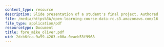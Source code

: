 ```yaml
---
content_type: resource
description: Slide presentation of a student's final project. Authored by Mike Oliver.
file: /media/https%3A/open-learning-course-data-rc.s3.amazonaws.com/16-422-human-supervisory-control-of-automated-systems-spring-2004/2dcb6fca9a594203c00a0eaeb53f9968_fpre_mike_oliver.pdf
file_type: application/pdf
resourcetype: Document
title: fpre_mike_oliver.pdf
uid: 2dcb6fca-9a59-4203-c00a-0eaeb53f9968
---
```

